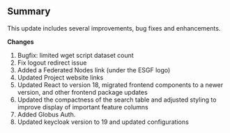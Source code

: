 ## Summary

This update includes several improvements, bug fixes and enhancements.

**Changes**

1. Bugfix: limited wget script dataset count
2. Fix logout redirect issue
3. Added a Federated Nodes link (under the ESGF logo)
4. Updated Project website links
5. Updated React to version 18, migrated frontend components to a newer version, and other frontend package updates
6. Updated the compactness of the search table and adjusted styling to improve display of important feature columns
7. Added Globus Auth.
8. Updated keycloak version to 19 and updated configurations
